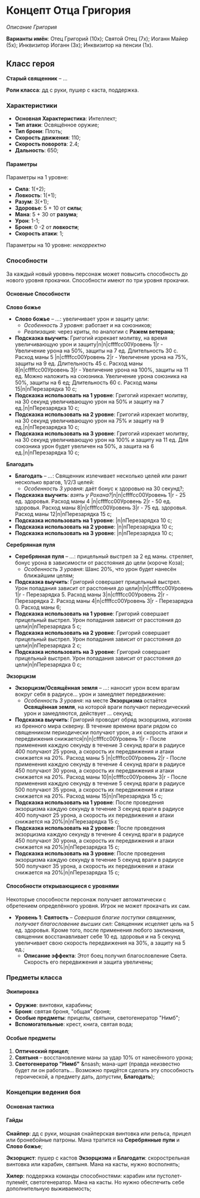 # Концепт Отца Григория
*Описание Григория*

**Варианты имён**: Отец Григорий (10x); Святой Отец (7x); Иоганн Майер (5x); Инквизитор Иоганн (3x); Инквизитор на пенсии (1x).

## Класс героя
**Старый священник** &ndash; ...

**Роли класса**: дд с руки, пушер с каста, поддержка.

### Характеристики
   * **Основная Характеристика**: Интеллект;
   * **Тип атаки**: Освящённое оружие;
   * **Тип брони**: Плоть;
   * **Скорость движения**: 110;
   * **Скорость поворота**: 2.4;
   * **Дальность**: 650;

#### Параметры

Параметры на 1 уровне:

   * **Сила**: 1(+2);
   * **Ловкость**: 1(+1);
   * **Разум**: 3(+1);
   * **Здоровье**: 5 + 10 от **силы**;
   * **Мана**: 5 + 30 от **разума**;
   * **Урон**: 1-1;
   * **Броня**: 0 -2 от **ловкости**;
   * **Скорость атаки**: 1;

Параметры на 10 уровне:
*некорректно*

### Способности
За каждый новый уровень персонаж может повысить способность до нового уровня прокачки. Способности имеют по три уровня прокачки.

#### Основные Способности

**Слово божье**

* **Слово божье** &ndash; *...*: увеличивает урон и защиту цели:
   * *Особенность 3 уровня*: работает и на союзников;
   * *Реализация*: через криты, по аналогии с **Ражем ветерана**;
* **Подсказка выучить**: Григогий изрекает молитву, на время увеличивающую урон и защиту|n|n|cffffcc00Уровень 1|r - Увеличение урона на 50%, защиты на 7 ед. Длительность 30 с. Расход маны 5 |n|cffffcc00Уровень 2|r - Увеличение урона на 75%, защиты на 9 ед. Длительность 45 с. Расход маны 8|n|cffffcc00Уровень 3|r - Увеличение урона на 100%, защиты на 11 ед. Можно наложить на союзника. Увеличение урона союзника на 50%, защиты на 6 ед; Длительность 60 с. Расход маны 15|n|nПерезарядка 10 с;
* **Подсказка использовать на 1 уровне**: Григогий изрекает молитву, на 30 секунд увеличивающую урон на 50% и защиту на 7 ед.|n|nПерезарядка 10 с;
* **Подсказка использовать на 2 уровне**: Григогий изрекает молитву, на 30 секунд увеличивающую урон на 75% и защиту на 9 ед.|n|nПерезарядка 10 с;
* **Подсказка использовать на 3 уровне**: Григогий изрекает молитву, на 30 секунд увеличивающую урон на 100% и защиту на 11 ед. Для союзника урон будет увеличен на 50%, а защита на 6 ед.|n|nПерезарядка 10 с;

**Благодать**

* **Благодать** &ndash; *...*: Священник излечивает несколько целей или ранит несколько врагов, 1/2/3 целей:
   * *Особенность 3 уровня*: даёт бонус к здоровью на 30 секунд?;
* **Подсказка выучить**: *взять у Рохана?*|n|n|cffffcc00Уровень 1|r - 25 ед. здоровья. Расход маны 4 |n|cffffcc00Уровень 2|r - 50 ед. здоровья. Расход маны 8|n|cffffcc00Уровень 3|r - 75 ед. здоровья. Расход маны 12|n|nПерезарядка 15 с;
* **Подсказка использовать на 1 уровне**: |n|nПерезарядка 10 с;
* **Подсказка использовать на 2 уровне**: |n|nПерезарядка 10 с;
* **Подсказка использовать на 3 уровне**: |n|nПерезарядка 10 с;

**Серебрянная пуля**

* **Серебрянная пуля** &ndash; *...*: прицельный выстрел за 2 ед маны. стреляет, бонус урона в зависимости от расстояния до цели (короче Коза);
   * *Особенность 3 уровня*: Шанс 20%, что урон будет нанесён ближайшим целям;
* **Подсказка выучить**: Григорий совершает прицельный выстрел. Урон попадания зависит от расстояния до цели|n|n|cffffcc00Уровень 1|r - Перезарядка 5. Расход маны 3|n|cffffcc00Уровень 2|r - Перезарядка 2. Расход маны 4|n|cffffcc00Уровень 3|r - Перезарядка 0. Расход маны 6;
* **Подсказка использовать на 1 уровне**: Григорий совершает прицельный выстрел. Урон попадания зависит от расстояния до цели|n|nПерезарядка 5 с;
* **Подсказка использовать на 2 уровне**: Григорий совершает прицельный выстрел. Урон попадания зависит от расстояния до цели|n|nПерезарядка 2 с;
* **Подсказка использовать на 3 уровне**: Григорий совершает прицельный выстрел. Урон попадания зависит от расстояния до цели|n|nПерезарядка 0 с;

**Экзорцизм**

* **Экзорцизм/Освящённая земля** &ndash; *...*: наносит урон всем врагам вокруг себя в радиусе... урон и замедляет передвижение:
   * *Особенность 3 уровня*: на месте **Экзорцизма** остаётся **Освящённая земля**, на которой враги получают периодический урон и замедляются, действует ... секунд;
* **Подсказка выучить**: Григорий проводит обряд экзорцизма, изгоняя из бренного мира скверну. В течение времени враги рядом со священником периодически получают урон, а их скорость атаки и передвижения снижается|n|n|cffffcc00Уровень 1|r - После применения каждую секунду в течение 3 секунд враги в радиусе 400 получают 25 урона, а скорость их передвижения и атаки снижается на 20%. Расход маны 5 |n|cffffcc00Уровень 2|r - После применения каждую секунду в течение 4 секунд враги в радиусе 450 получают 30 урона, а скорость их передвижения и атаки снижается на 20%. Расход маны 10|n|cffffcc00Уровень 3|r - После применения каждую секунду в течение 5 секунд враги в радиусе 500 получают 35 урона, а скорость их передвижения и атаки снижается на 20%. Расход маны 15|n|nПерезарядка 15 с;
* **Подсказка использовать на 1 уровне**: После проведения экзорцизма каждую секунду в течение 3 секунд враги в радиусе 400 получают 25 урона, а скорость их передвижения и атаки снижается на 20%|n|nПерезарядка 15 с;
* **Подсказка использовать на 2 уровне**: После проведения экзорцизма каждую секунду в течение 4 секунд враги в радиусе 450 получают 30 урона, а скорость их передвижения и атаки снижается на 20%|n|nПерезарядка 15 с;
* **Подсказка использовать на 3 уровне**: После проведения экзорцизма каждую секунду в течение 5 секунд враги в радиусе 500 получают 35 урона, а скорость их передвижения и атаки снижается на 20%|n|nПерезарядка 15 с;

#### Способности открывающиеся с уровнями
Некоторые способности персонаж получает автоматически с обретением определённого уровня. Игрок не может прокачать их сам.

   * **Уровень 1**: **Святость** &ndash; *Совершая благие поступки священник, получает благословение высших сил*: Священник исцеляет цель на 5 ед. здоровья. Кроме того, после применения любого заклинания, священник восстанавливает себе 10 ед. здоровья и на 5 секунд увеличивает свою скорость передвижения на 30%, а защиту на 5 ед.;
      * **Описание эффекта**: Этот боец получил благословление Света. Скорость его передвижения и защита увеличены;

### Предметы класса

#### Экипировка
   * **Оружие**: винтовки, карабины;
   * **Броня**: святая броня, "общая" броня;
   * **Особые предметы**: прицелы, святыни, светогенератор "Нимб";
   * **Вспомогательные**: крест, книга, святая вода;

#### Особые предметы
   1. **Оптический прицел**;
   2. **Святыня** &ndash; восстановление маны за удар 10% от нанесённого урона;
   3. **Светогенератор "Нимб"** &nsash; мана-щит (правда неизвестно будет ли он работать... Возможно придётся сделать эту способность героической, а предмету дать, допустим, **Благодать**);

### Концепции ведения боя
#### Основная тактика

#### Гайды

**Снайпер**: дд с руки, мощная снайперская винтовка или рельса, прицел или бронебойные патроны. Мана тратится на **Серебрянные пули** и **Слово божье**;

**Экзорцист**: пушер с кастов **Экзорцизма** и **Благодати**: скорострельная винтовка или карабин, святыня. Мана на касты, нужно восполнять;

**Хилер**: поддержка команды способностями: карабин или пустолет-пулемёт, светогенератор. Мана на касты. Но нужно обеспечить себе дополнительную выживаемость;